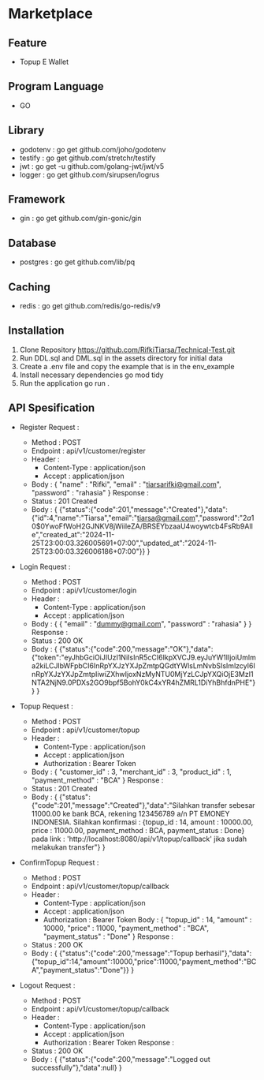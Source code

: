 # Marketplace

## Feature
- Topup E Wallet

## Program Language
- GO

## Library
- godotenv  : go get github.com/joho/godotenv
- testify   : go get github.com/stretchr/testify
- jwt       : go get -u github.com/golang-jwt/jwt/v5
- logger    : go get github.com/sirupsen/logrus

## Framework
- gin       : go get github.com/gin-gonic/gin

## Database
- postgres  : go get github.com/lib/pq

## Caching
- redis : go get github.com/redis/go-redis/v9

## Installation
1. Clone Repository
    https://github.com/RifkiTiarsa/Technical-Test.git
2. Run DDL.sql and DML.sql in the assets directory for initial data
3. Create a .env file and copy the example that is in the env_example
4. Install necessary dependencies
    go mod tidy
5. Run the application
    go run .

## API Spesification
- Register
Request :
    - Method    : POST
    - Endpoint  : api/v1/customer/register
    - Header    : 
        - Content-Type  : application/json
        - Accept        : application/json
    - Body      :
        {
            "name"       : "Rifki",
            "email"      : "tiarsarifki@gmail.com",
            "password"   : "rahasia"
        }
Response  :
    - Status    : 201 Created
    - Body      :
      {
          {"status":{"code":201,"message":"Created"},"data":{"id":4,"name":"Tiarsa","email":"tiarsa@gmail.com","password":"$2a$10$0YwoFfWoH2GJNKV8jWiileZA/BRSEYbzaaU4woywtcb4FsRb9AlIe","created_at":"2024-11-25T23:00:03.326005691+07:00","updated_at":"2024-11-25T23:00:03.326006186+07:00"}}
      }

- Login
Request :
    - Method    : POST
    - Endpoint  : api/v1/customer/login
    - Header    : 
        - Content-Type  : application/json
        - Accept        : application/json
    - Body      :
    {
        {
            "email" : "dummy@gmail.com",
            "password" : "rahasia"
        }
    }
Response  :
    - Status    : 200 OK
    - Body      :
      {
          {"status":{"code":200,"message":"OK"},"data":{"token":"eyJhbGciOiJIUzI1NiIsInR5cCI6IkpXVCJ9.eyJuYW1lIjoiUmlma2kiLCJlbWFpbCI6InRpYXJzYXJpZmtpQGdtYWlsLmNvbSIsImlzcyI6InRpYXJzYXJpZmtpIiwiZXhwIjoxNzMyNTU0MjYzLCJpYXQiOjE3MzI1NTA2NjN9.0PDXs2GO9bpf5BohY0kC4xYR4hZMRL1DiYhBhfdnPHE"}}
      }

- Topup
Request :
    - Method    : POST
    - Endpoint  : api/v1/customer/topup
    - Header    : 
        - Content-Type  : application/json
        - Accept        : application/json
        - Authorization : Bearer Token
    - Body      :
      {
            "customer_id" : 3,
            "merchant_id" : 3,
            "product_id" : 1,
            "payment_method" : "BCA"
      }
Response    :
    - Status    : 201 Created
    - Body      : 
        {
            {"status":{"code":201,"message":"Created"},"data":"Silahkan transfer sebesar 11000.00 ke bank BCA, rekening 123456789 a/n PT EMONEY INDONESIA. Silahkan konfirmasi : {topup_id : 14, amount : 10000.00, price : 11000.00, payment_method : BCA, payment_status : Done} pada link : 'http://localhost:8080/api/v1/topup/callback' jika sudah melakukan transfer"}
        }

- ConfirmTopup
Request :
    - Method    : POST
    - Endpoint  : api/v1/customer/topup/callback
    - Header    : 
        - Content-Type  : application/json
        - Accept        : application/json
        - Authorization : Bearer Token
    Body      :
        {
            "topup_id" : 14, 
            "amount" : 10000,
            "price" : 11000,
            "payment_method" : "BCA", 
            "payment_status" : "Done"
        }
Response    :
    - Status    : 200 OK
    - Body      : 
        {
            {"status":{"code":200,"message":"Topup berhasil"},"data":{"topup_id":14,"amount":10000,"price":11000,"payment_method":"BCA","payment_status":"Done"}}
        }

- Logout
Request :
    - Method    : POST
    - Endpoint  : api/v1/customer/topup/callback
    - Header    : 
        - Content-Type  : application/json
        - Accept        : application/json
        - Authorization : Bearer Token
Response    :
    - Status    : 200 OK
    - Body      :
        {
            {"status":{"code":200,"message":"Logged out successfully"},"data":null}
        }